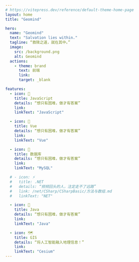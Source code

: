 ```yaml
---
# https://vitepress.dev/reference/default-theme-home-page
layout: home
title: "Geomind"

hero:
  name: "Geomind"
  text: "Salvation lies within."
  tagline: “救赎之道，就在其中。”
  image:
    src: /background.png
    alt: Geomind
  actions:
    - theme: brand
      text: 前端
      link:
      target: _blank

features:
  - icon: 🤹
    title: JavaScript
    details: “想只有困难，做才有答案”
    link:
    linkText: "JavaScript"

  - icon: 🎨
    title: Vue
    details: “想只有困难，做才有答案”
    link:
    linkText: "Vue"

  - icon: 🚀
    title: 数据库
    details: “想只有困难，做才有答案”
    link:
    linkText: "MySQL"

  # - icon: ⚡️
  #   title: .NET
  #   details: “频频回头的人，注定走不了远路”
  #   link: /net/CSharp/CSharpBasic/方法与数组.md
  #   linkText: "NET"

  - icon: 🤖
    title: Java
    details: “想只有困难，做才有答案”
    link:
    linkText: "Java"

  - icon: 🗺️
    title: GIS
    details: “将人工智能融入地理信息！”
    link:
    linkText: "Cesium"
---
```

